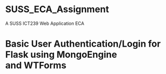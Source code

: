# SUSS_ECA_Assignment
A SUSS ICT239 Web Application ECA

# Basic User Authentication/Login for Flask using MongoEngine and WTForms
